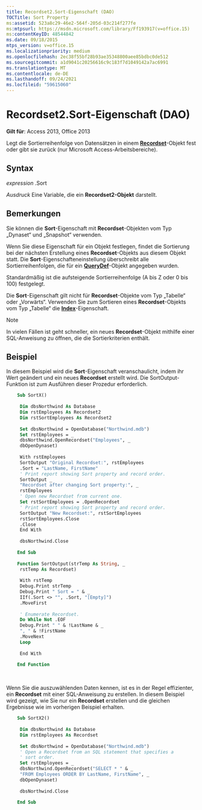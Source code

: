 ```yaml
---
title: Recordset2.Sort-Eigenschaft (DAO)
TOCTitle: Sort Property
ms:assetid: 523a8c29-46e2-564f-205d-03c214f277fe
ms:mtpsurl: https://msdn.microsoft.com/library/Ff193917(v=office.15)
ms:contentKeyID: 48544842
ms.date: 09/18/2015
mtps_version: v=office.15
ms.localizationpriority: medium
ms.openlocfilehash: 2ec38f55bf28b93ae35348800aee85bdbc0de512
ms.sourcegitcommit: a1d9041c20256616c9c183f7d1049142a7ac6991
ms.translationtype: MT
ms.contentlocale: de-DE
ms.lasthandoff: 09/24/2021
ms.locfileid: "59615060"
---
```

# <a name="recordset2sort-property-dao"></a>Recordset2.Sort-Eigenschaft (DAO)

**Gilt für**: Access 2013, Office 2013 

Legt die Sortierreihenfolge von Datensätzen in einem **[Recordset](recordset-object-dao.md)**-Objekt fest oder gibt sie zurück (nur Microsoft Access-Arbeitsbereiche).

## <a name="syntax"></a>Syntax

*expression* .Sort

*Ausdruck* Eine Variable, die ein **Recordset2-Objekt** darstellt.

## <a name="remarks"></a>Bemerkungen

Sie können die **Sort**-Eigenschaft mit **Recordset**-Objekten vom Typ „Dynaset“ und „Snapshot“ verwenden.

Wenn Sie diese Eigenschaft für ein Objekt festlegen, findet die Sortierung bei der nächsten Erstellung eines **Recordset**-Objekts aus diesem Objekt statt. Die **Sort**-Eigenschafteneinstellung überschreibt alle Sortierreihenfolgen, die für ein **[QueryDef](querydef-object-dao.md)**-Objekt angegeben wurden.

Standardmäßig ist die aufsteigende Sortierreihenfolge (A bis Z oder 0 bis 100) festgelegt.

Die **Sort**-Eigenschaft gilt nicht für **Recordset**-Objekte vom Typ „Tabelle“ oder „Vorwärts“. Verwenden Sie zum Sortieren eines **Recordset**-Objekts vom Typ „Tabelle“ die **[Index](recordset2-index-property-dao.md)**-Eigenschaft.

> [!NOTE]
> In vielen Fällen ist geht schneller, ein neues **Recordset**-Objekt mithilfe einer SQL-Anweisung zu öffnen, die die Sortierkriterien enthält.

## <a name="example"></a>Beispiel

In diesem Beispiel wird die **Sort**-Eigenschaft veranschaulicht, indem ihr Wert geändert und ein neues **Recordset** erstellt wird. Die SortOutput-Funktion ist zum Ausführen dieser Prozedur erforderlich.

```vb
    Sub SortX() 
     
     Dim dbsNorthwind As Database 
     Dim rstEmployees As Recordset2 
     Dim rstSortEmployees As Recordset2 
     
     Set dbsNorthwind = OpenDatabase("Northwind.mdb") 
     Set rstEmployees = _ 
     dbsNorthwind.OpenRecordset("Employees", _ 
     dbOpenDynaset) 
     
     With rstEmployees 
     SortOutput "Original Recordset:", rstEmployees 
     .Sort = "LastName, FirstName" 
     ' Print report showing Sort property and record order. 
     SortOutput _ 
     "Recordset after changing Sort property:", _ 
     rstEmployees 
     ' Open new Recordset from current one. 
     Set rstSortEmployees = .OpenRecordset 
     ' Print report showing Sort property and record order. 
     SortOutput "New Recordset:", rstSortEmployees 
     rstSortEmployees.Close 
     .Close 
     End With 
     
     dbsNorthwind.Close 
     
    End Sub 
     
    Function SortOutput(strTemp As String, _ 
     rstTemp As Recordset) 
     
     With rstTemp 
     Debug.Print strTemp 
     Debug.Print " Sort = " & _ 
     IIf(.Sort <> "", .Sort, "[Empty]") 
     .MoveFirst 
     
     ' Enumerate Recordset. 
     Do While Not .EOF 
     Debug.Print " " & !LastName & _ 
     ", " & !FirstName 
     .MoveNext 
     Loop 
     
     End With 
     
    End Function 
```

<br/>

Wenn Sie die auszuwählenden Daten kennen, ist es in der Regel effizienter, ein **Recordset** mit einer SQL-Anweisung zu erstellen. In diesem Beispiel wird gezeigt, wie Sie nur ein **Recordset** erstellen und die gleichen Ergebnisse wie im vorherigen Beispiel erhalten.

```vb
    Sub SortX2() 
     
     Dim dbsNorthwind As Database 
     Dim rstEmployees As Recordset 
     
     Set dbsNorthwind = OpenDatabase("Northwind.mdb") 
     ' Open a Recordset from an SQL statement that specifies a 
     ' sort order. 
     Set rstEmployees = _ 
     dbsNorthwind.OpenRecordset("SELECT * " & _ 
     "FROM Employees ORDER BY LastName, FirstName", _ 
     dbOpenDynaset) 
     
     dbsNorthwind.Close 
     
    End Sub
```
